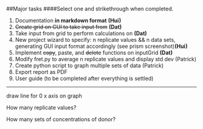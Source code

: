 ##Major tasks 
####Select one and strikethrough when completed.

1. Documentation **in markdown format**  **(Hui)**
2. ~~Create grid on GUI to take input from~~ **(Dat)**
3. Take input from grid to perform calculations on **(Dat)**
4. New project wizard to specify: n replicate values && n data sets, generating GUI input format accordingly (see prism screenshot)**(Hui)**
5. Implement ~~copy~~, paste, and ~~delete~~ functions on inputGrid **(Dat)**
6. Modify fret.py to average n replicate values and display std dev (Patrick)
7. Create python script to graph multiple sets of data (Patrick)
8. Export report as PDF
9. User guide (to be completed after everything is settled)






-----------------------------
draw line for 0 x axis on graph

How many replicate values?

How many sets of concentrations of donor?
